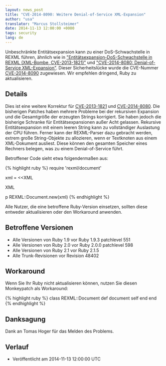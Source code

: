 ```yaml
---
layout: news_post
title: "CVE-2014-8090: Weitere Denial-of-Service XML-Expansion"
author: "usa"
translator: "Marcus Stollsteimer"
date: 2014-11-13 12:00:00 +0000
tags: security
lang: de
---
```


Unbeschränkte Entitätsexpansion kann zu einer DoS-Schwachstelle in REXML
führen, ähnlich wie in
["Entitätsexpansion-DoS-Schwachstelle in REXML (XML-Bombe, CVE-2013-1821)"](https://www.ruby-lang.org/de/news/2013/02/23/rexml-bombe/)
und ["CVE-2014-8080: Denial-of-Service XML-Expansion"](https://www.ruby-lang.org/de/news/2014/10/27/rexml-dos-cve-2014-8080/).
Dieser Sicherheitslücke wurde die CVE-Nummer
[CVE-2014-8090](http://cve.mitre.org/cgi-bin/cvename.cgi?name=CVE-2014-8090)
zugewiesen. Wir empfehlen dringend, Ruby zu aktualisieren.

## Details

Dies ist eine weitere Korrektur für
[CVE-2013-1821](https://www.ruby-lang.org/de/news/2013/02/23/rexml-bombe/)
und [CVE-2014-8080](https://www.ruby-lang.org/de/news/2014/10/27/rexml-dos-cve-2014-8080/).
Die bisherigen Patches haben mehrere Probleme bei der rekursiven Expansion
und die Gesamtgröße der erzeugten Strings korrigiert.
Sie haben jedoch die bisherige Schranke für Entitätsexpansionen außer Acht
gelassen. Rekursive Entitätsexpansion mit einem leeren String kann zu
vollständiger Auslastung der CPU führen.
Ferner kann der REXML-Parser dazu gebracht werden, extrem große String-Objekte
zu allozieren, wenn er Textknoten aus einem XML-Dokument ausliest. Diese
können den gesamten Speicher eines Rechners belegen, was zu einem
Denial-of-Service führt.

Betroffener Code sieht etwa folgendermaßen aus:

{% highlight ruby %}
require 'rexml/document'

xml = <<XML
<!DOCTYPE root [
  # ENTITY expansion vector
]>
<cd></cd>
XML

p REXML::Document.new(xml)
{% endhighlight %}

Alle Nutzer, die eine betroffene Ruby-Version einsetzen, sollten diese entweder
aktualisieren oder den Workaround anwenden.

## Betroffene Versionen

* Alle Versionen von Ruby 1.9 vor Ruby 1.9.3 patchlevel 551
* Alle Versionen von Ruby 2.0 vor Ruby 2.0.0 patchlevel 598
* Alle Versionen von Ruby 2.1 vor Ruby 2.1.5
* Alle Trunk-Revisionen vor Revision 48402

## Workaround

Wenn Sie Ihr Ruby nicht aktualisieren können, nutzen Sie diesen
Monkeypatch als Workaround:

{% highlight ruby %}
class REXML::Document
  def document
    self
  end
end
{% endhighlight %}

## Danksagung

Dank an Tomas Hoger für das Melden des Problems.

## Verlauf

* Veröffentlicht am 2014-11-13 12:00:00 UTC
